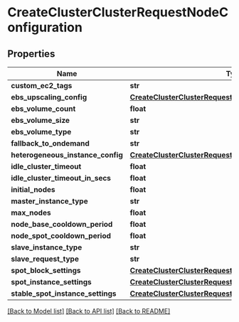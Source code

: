 # CreateClusterClusterRequestNodeConfiguration

## Properties
Name | Type | Description | Notes
------------ | ------------- | ------------- | -------------
**custom_ec2_tags** | **str** |  | [optional] 
**ebs_upscaling_config** | [**CreateClusterClusterRequestEbsUpscalingConfig**](CreateClusterClusterRequestEbsUpscalingConfig.md) |  | [optional] 
**ebs_volume_count** | **float** |  | [optional] 
**ebs_volume_size** | **str** |  | [optional] 
**ebs_volume_type** | **str** |  | [optional] 
**fallback_to_ondemand** | **str** |  | [optional] 
**heterogeneous_instance_config** | [**CreateClusterClusterRequestHeterogeneousInstanceConfig**](CreateClusterClusterRequestHeterogeneousInstanceConfig.md) |  | [optional] 
**idle_cluster_timeout** | **float** |  | [optional] 
**idle_cluster_timeout_in_secs** | **float** |  | [optional] 
**initial_nodes** | **float** |  | [optional] 
**master_instance_type** | **str** |  | [optional] 
**max_nodes** | **float** |  | [optional] 
**node_base_cooldown_period** | **float** |  | [optional] 
**node_spot_cooldown_period** | **float** |  | [optional] 
**slave_instance_type** | **str** |  | [optional] 
**slave_request_type** | **str** |  | [optional] 
**spot_block_settings** | [**CreateClusterClusterRequestSpotBlockSettings**](CreateClusterClusterRequestSpotBlockSettings.md) |  | [optional] 
**spot_instance_settings** | [**CreateClusterClusterRequestSpotInstanceSettings**](CreateClusterClusterRequestSpotInstanceSettings.md) |  | [optional] 
**stable_spot_instance_settings** | [**CreateClusterClusterRequestStableSpotInstanceSettings**](CreateClusterClusterRequestStableSpotInstanceSettings.md) |  | [optional] 

[[Back to Model list]](../README.md#documentation-for-models) [[Back to API list]](../README.md#documentation-for-api-endpoints) [[Back to README]](../README.md)


